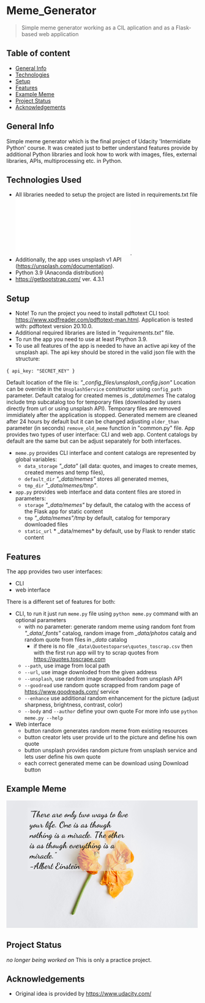 # Meme_Generator
> Simple meme generator working as a CIL aplication and as a Flask-based web application

## Table of content
* [General Info](#general-info)
* [Technologies](#technoloies)
* [Setup](#setup)
* [Features](#screenshots)
* [Example Meme](#example-meme)
* [Project Status](#project-status)
* [Acknowledgements](#acknowledgemts)

## General Info
Simple meme generator which is the final project of Udacity 'Intermidiate Python' course. 
It was created just to better understand features provide by additional Python libraries and look how  to work with images,
files, external libraries, APIs, multiprocessing etc. in Python.

## Technologies Used
- All libraries needed to setup the project are listed in requirements.txt file ![requirements.txt_file_path](requirements.txt).
- Additionally, the app uses unsplash v1 API (https://unsplash.com/documentation).
- Python 3.9 (Anaconda distribution)
- https://getbootstrap.com/ ver. 4.3.1

## Setup
- Note! To run the project you need to install pdftotext CLI tool: https://www.xpdfreader.com/pdftotext-man.html. Application is tested with: pdftotext version 20.10.0.
- Additional required libraries are listed in *"requirements.txt"* file.
- To run the app you need to use at least Phython 3.9.
- To use all features of the app is needed to have an active api key of the unsplash api. The api key should be stored in the valid json file with the structure:

`{
  api_key: "SECRET_KEY"
 }`
 
 Default location of the file is: *"_config_files/unsplash_config.json"* Location can be override in the `UnsplashService` constructor using `config_path` parameter.
 Default catalog for created memes is *_data\memes*
 The catalog include tmp subcatalog too for temporary files (downloaded by users directly from url or using unsplash API).
 Temporary files are removed immidiately after the application is stopped. Generated memem are cleaned after 24 hours by default but it can be changed adjusting
 `older_than` parameter (in seconds) `remove_old_meme` function in "common.py" file.
 App provides two types of user interface: CLI and web app. Content catalogs by default are the same but can be adjust separately for both interfaces.
 - `meme.py` provides CLI interface and content catalogs are represented by global variables: 
   - `data_storage` *"_data"* (all data: quotes, and images to create memes, created memes and temp files),
   - `default_dir` *"_data/memes"* stores all generated memes,
   - `tmp_dir` *"_data/memes/tmp"*.
 - `app.py` provides web interface and data content files are stored in parameters:
   - `storage` *"_data/memes"* by default, the catalog with the access of the Flask app for static content
   - `tmp` *"_data/memes"/tmp* by default, catalog for temporary downloaded files 
   - `static_url` * _data/memes* by default, use by Flask to render static content 

## Features

The app provides two user interfaces:
  - CLI
  - web interface

There is a different set of features for both:
- CLI, to run it just run `meme.py` file using `python meme.py` command with an optional parameters
  - with no parameter: generate random meme using random font from *"_data/_fonts"* catalog, random image from *_data/photos* catalg and random quote from files in *_data* catalog
    - if there is no file `_data\Quotestoparse\quotes_toscrap.csv` then with the first run app will try to scrap quotes from https://quotes.toscrape.com
  - `--path`, use image from local path
  - `--url`, use image downloded from the given address
  - `--unsplash`, use random image downloaded from unsplash API
  - `--goodread` use random quote scrapped from random page of https://www.goodreads.com/ service
  - `--enhance` use additional random enhancement for the picture (adjust sharpness, brightness, contrast, color)
  - `--body` and `--author` define your own quote
For more info use `python meme.py --help`
- Web interface
  - button random generates random meme from existing resources
  - button creator lets user provide url to the picture and define his own quote
  - button unsplash provides random picture from unsplash service and lets user define his own quote
  - each correct generated meme can be download using Download button
  
## Example Meme
![Example meme](https://github.com/boltonkhan/Meme-Generator/blob/bc009d85522363087c264997174fb1e6086078ce/_data/memes/7cVuJUuHVw.png)

## Project Status
_no longer being worked on_ 
This is only a practice project.

## Acknowledgements
- Original idea is provided by https://www.udacity.com/
